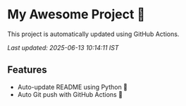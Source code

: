 # My Awesome Project 🚀

This project is automatically updated using GitHub Actions.

_Last updated: 2025-06-13 10:14:11 IST_

## Features
- Auto-update README using Python 🐍
- Auto Git push with GitHub Actions 🤖
